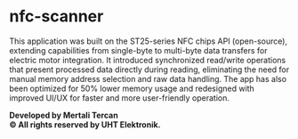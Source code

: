 # nfc-scanner
This application was built on the ST25-series NFC chips API (open-source), extending capabilities from single-byte to multi-byte data transfers for electric motor integration.
It introduced synchronized read/write operations that present processed data directly during reading, eliminating the need for manual memory address selection and raw data handling.
The app has also been optimized for 50% lower memory usage and redesigned with improved UI/UX for faster and more user-friendly operation.

**Developed by Mertali Tercan**  
**© All rights reserved by UHT Elektronik.**
